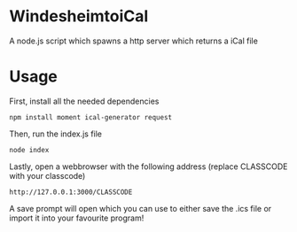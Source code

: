 # WindesheimtoiCal
 A node.js script which spawns a http server which returns a iCal file
 
# Usage
First, install all the needed dependencies


`npm install moment ical-generator request`


Then, run the index.js file


`node index`


Lastly, open a webbrowser with the following address (replace CLASSCODE with your classcode)


`http://127.0.0.1:3000/CLASSCODE`

A save prompt will open which you can use to either save the .ics file or import it into your favourite program!
